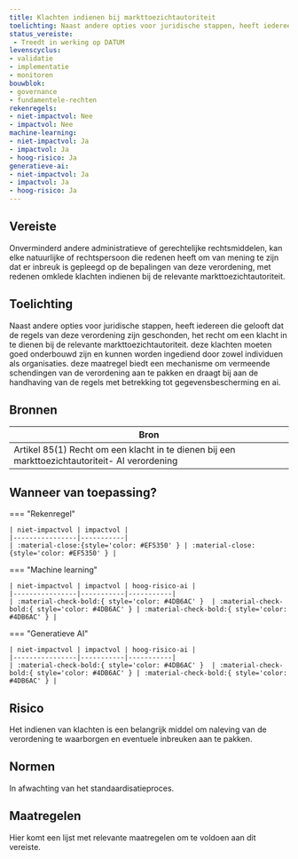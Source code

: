 ```yaml
---
title: Klachten indienen bij markttoezichtautoriteit 
toelichting: Naast andere opties voor juridische stappen, heeft iedereen die gelooft dat de regels van deze verordening zijn geschonden, het recht om een klacht in te dienen bij de relevante markttoezichtautoriteit. Deze klachten moeten goed onderbouwd zijn en kunnen worden ingediend door zowel individuen als organisaties. Deze maatregel biedt een mechanisme om vermeende schendingen van de verordening aan te pakken en draagt bij aan de handhaving van de regels met betrekking tot gegevensbescherming en AI.
status_vereiste: 
 - Treedt in werking op DATUM
levenscyclus: 
- validatie
- implementatie
- monitoren
bouwblok: 
- governance
- fundamentele-rechten
rekenregels: 
- niet-impactvol: Nee
- impactvol: Nee
machine-learning: 
- niet-impactvol: Ja
- impactvol: Ja
- hoog-risico: Ja
generatieve-ai: 
- niet-impactvol: Ja
- impactvol: Ja
- hoog-risico: Ja
---
```


<!-- tags -->
## Vereiste

Onverminderd andere administratieve of gerechtelijke rechtsmiddelen, kan elke natuurlijke of rechtspersoon die redenen heeft om van mening te zijn dat er inbreuk is gepleegd op de bepalingen van deze verordening, met redenen omklede klachten indienen bij de relevante markttoezichtautoriteit.

## Toelichting 

Naast andere opties voor juridische stappen, heeft iedereen die gelooft dat de regels van deze verordening zijn geschonden, het recht om een klacht in te dienen bij de relevante markttoezichtautoriteit.
deze klachten moeten goed onderbouwd zijn en kunnen worden ingediend door zowel individuen als organisaties.
deze maatregel biedt een mechanisme om vermeende schendingen van de verordening aan te pakken en draagt bij aan de handhaving van de regels met betrekking tot gegevensbescherming en ai.

## Bronnen 

| Bron                        |
|-----------------------------|
|Artikel 85(1) Recht om een klacht in te dienen bij een markttoezichtautoriteit- AI verordening|

## Wanneer van toepassing? 

=== "Rekenregel"

	| niet-impactvol | impactvol | 
	|----------------|-----------| 
	| :material-close:{style='color: #EF5350' } | :material-close:{style='color: #EF5350' } |

=== "Machine learning"

	| niet-impactvol | impactvol | hoog-risico-ai | 
	|----------------|-----------|-----------| 
	| :material-check-bold:{ style='color: #4DB6AC' }  | :material-check-bold:{ style='color: #4DB6AC' } | :material-check-bold:{ style='color: #4DB6AC' } |

=== "Generatieve AI"

	| niet-impactvol | impactvol | hoog-risico-ai | 
	|----------------|-----------|-----------| 
	| :material-check-bold:{ style='color: #4DB6AC' }  | :material-check-bold:{ style='color: #4DB6AC' } | :material-check-bold:{ style='color: #4DB6AC' } |

## Risico 

Het indienen van klachten is een belangrijk middel om naleving van de verordening te waarborgen en eventuele inbreuken aan te pakken.


## Normen 

In afwachting van het standaardisatieproces. 

## Maatregelen 

Hier komt een lijst met relevante maatregelen om te voldoen aan dit vereiste. 

